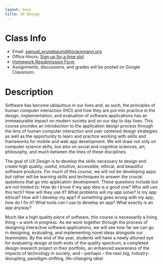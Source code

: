 ```yaml
---
layout: base
title: UX Design
---
```

# Class Info
  - Email: [samuel_grunebaum@horacemann.org](mailto:samuel_grunebaum@horacemann.org)
  - Office Hours: [Sign up for a time slot](https://calendar.google.com/calendar/selfsched?sstoken=UUIyT01kUnk2Y2hqfGRlZmF1bHR8NjA1NDk2NTRiNDU3MjM3MmZlZjYwMjY3YWRkODVhZWY)
  - [Homework Resubmission Form](https://forms.gle/P87WvdRmAn8tR4hU7)
  - Assignments, discussions, and grades will be posted on Google Classroom.

# Description
Software has become ubiquitous in our lives and, as such, the principles of human computer interaction (HCI) and how they are put into practice in the design, implementation, and evaluation of software applications has an immeasurable impact on modern society and on our day to day lives. This course provides an introduction to the application design process through the lens of human computer interaction and user centered design strategies as well as the opportunity to learn and practice working with skills and frameworks for mobile and web app development. We will draw not only on computer science skills, but also on social and cognitive sciences, art, philosophy, and much between the lines of these disciplines. 

The goal of _UX Design_ is to develop the skills necessary to design and create high quality, useful, intuitive, accessible, ethical, and beautiful software products. For much of this course, we will not be developing apps but rather will be learning skills and techniques to answer the crucial questions that go into  application development. These questions include but are not limited to: How do I know if my app idea is a good one? Who will use this tech? How will they use it? What problems will my app solve? Is my app ethical? How will I develop my app? If something goes wrong with my app, how do I fix it? What tools can I use to develop an app? What exactly is an app anyway?

Much like a high quality piece of software, this course is necessarily a living thing – a work in progress. As we work together through the process of designing interactive software applications, we will see how far we can go in designing, evaluating, and implementing novel ideas alongside our teammates. By the end of the year, students will have a newly attuned eye for evaluating design at both ends of the quality spectrum, a completed design research project in their portfolio, an enhanced awareness of the impacts of technology in society, and – perhaps – the next big, industry-disrupting, paradigm-shifting, life-changing idea!
